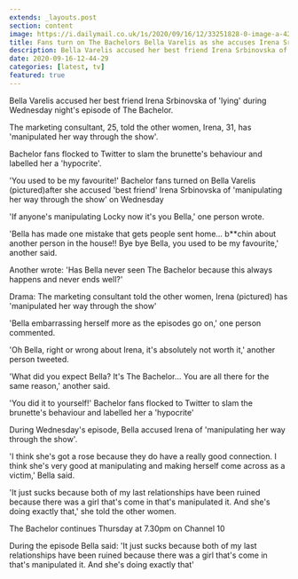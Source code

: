 ```yaml
---
extends: _layouts.post
section: content
image: https://i.dailymail.co.uk/1s/2020/09/16/12/33251828-0-image-a-42_1600256159243.jpg 
title: Fans turn on The Bachelors Bella Varelis as she accuses Irena Srbinovska of lying 
description: Bella Varelis accused her best friend Irena Srbinovska of lying during Wednesday nights episode of The Bachelor. 
date: 2020-09-16-12-44-29 
categories: [latest, tv] 
featured: true 
--- 
```

Bella Varelis accused her best friend Irena Srbinovska of 'lying' during Wednesday night's episode of The Bachelor.

The marketing consultant, 25, told the other women, Irena, 31, has 'manipulated her way through the show'. 

Bachelor fans flocked to Twitter to slam the brunette's behaviour and labelled her a 'hypocrite'.

'You used to be my favourite!' Bachelor fans turned on Bella Varelis (pictured)after she accused 'best friend' Irena Srbinovska of 'manipulating her way through the show' on Wednesday

'If anyone's manipulating Locky now it's you Bella,' one person wrote.

'Bella has made one mistake that gets people sent home... b**chin about another person in the house!! Bye bye Bella, you used to be my favourite,' another said.

Another wrote: 'Has Bella never seen The Bachelor because this always happens and never ends well?'

Drama: The marketing consultant told the other women, Irena (pictured) has 'manipulated her way through the show'

'Bella embarrassing herself more as the episodes go on,' one person commented.

'Oh Bella, right or wrong about Irena, it's absolutely not worth it,' another person tweeted. 

'What did you expect Bella? It's The Bachelor... You are all there for the same reason,' another said.







'You did it to yourself!' Bachelor fans flocked to Twitter to slam the brunette's behaviour and labelled her a 'hypocrite'

During Wednesday's episode, Bella accused Irena of 'manipulating her way through the show'. 

'I think she's got a rose because they do have a really good connection. I think she's very good at manipulating and making herself come across as a victim,' Bella said. 

'It just sucks because both of my last relationships have been ruined because there was a girl that's come in that's manipulated it. And she's doing exactly that,' she told the other women.

The Bachelor continues Thursday at 7.30pm on Channel 10 

During the episode Bella said: 'It just sucks because both of my last relationships have been ruined because there was a girl that's come in that's manipulated it. And she's doing exactly that'

